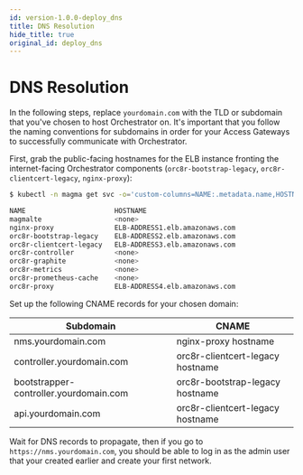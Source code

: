 ```yaml
---
id: version-1.0.0-deploy_dns
title: DNS Resolution
hide_title: true
original_id: deploy_dns
---
```

# DNS Resolution

In the following steps, replace `yourdomain.com` with the TLD or subdomain that
you've chosen to host Orchestrator on. It's important that you follow the
naming conventions for subdomains in order for your Access Gateways to
successfully communicate with Orchestrator.

First, grab the public-facing hostnames for the ELB instance fronting the
internet-facing Orchestrator components
(`orc8r-bootstrap-legacy`, `orc8r-clientcert-legacy`, `nginx-proxy`):

```bash
$ kubectl -n magma get svc -o='custom-columns=NAME:.metadata.name,HOSTNAME:.status.loadBalancer.ingress[0].hostname'

NAME                      HOSTNAME
magmalte                  <none>
nginx-proxy               ELB-ADDRESS1.elb.amazonaws.com
orc8r-bootstrap-legacy    ELB-ADDRESS2.elb.amazonaws.com
orc8r-clientcert-legacy   ELB-ADDRESS3.elb.amazonaws.com
orc8r-controller          <none>
orc8r-graphite            <none>
orc8r-metrics             <none>
orc8r-prometheus-cache    <none>
orc8r-proxy               ELB-ADDRESS4.elb.amazonaws.com
```

Set up the following CNAME records for your chosen domain:

| Subdomain | CNAME |
|-----------|-------|
| nms.yourdomain.com | nginx-proxy hostname |
| controller.yourdomain.com | orc8r-clientcert-legacy hostname |
| bootstrapper-controller.yourdomain.com | orc8r-bootstrap-legacy hostname |
| api.yourdomain.com | orc8r-clientcert-legacy hostname |

Wait for DNS records to propagate, then if you go to
`https://nms.yourdomain.com`, you should be able to log in as the admin user
that your created earlier and create your first network.
